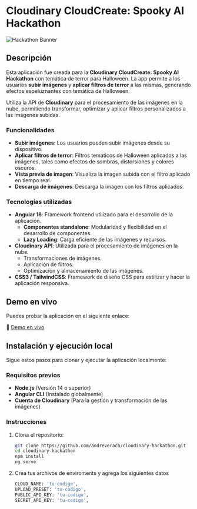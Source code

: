 # Cloudinary CloudCreate: Spooky AI Hackathon

![Hackathon Banner](https://res.cloudinary.com/cloudinary-marketing/images/c_fill,w_859/f_auto,q_auto/v1728314770/Web_Assets/blog/hackathon-banner/hackathon-banner-jpg?_i=AA)

## Descripción

Esta aplicación fue creada para la **Cloudinary CloudCreate: Spooky AI Hackathon** con temática de terror para Halloween. La app permite a los usuarios **subir imágenes** y **aplicar filtros de terror** a las mismas, generando efectos espeluznantes con temática de Halloween.

Utiliza la API de **Cloudinary** para el procesamiento de las imágenes en la nube, permitiendo transformar, optimizar y aplicar filtros personalizados a las imágenes subidas.

### Funcionalidades

- **Subir imágenes**: Los usuarios pueden subir imágenes desde su dispositivo.
- **Aplicar filtros de terror**: Filtros temáticos de Halloween aplicados a las imágenes, tales como efectos de sombras, distorsiones y colores oscuros.
- **Vista previa de imagen**: Visualiza la imagen subida con el filtro aplicado en tiempo real.
- **Descarga de imágenes**: Descarga la imagen con los filtros aplicados.

### Tecnologías utilizadas

- **Angular 18**: Framework frontend utilizado para el desarrollo de la aplicación.
  - **Componentes standalone**: Modularidad y flexibilidad en el desarrollo de componentes.
  - **Lazy Loading**: Carga eficiente de las imágenes y recursos.
- **Cloudinary API**: Utilizada para el procesamiento de imágenes en la nube.
  - Transformaciones de imágenes.
  - Aplicación de filtros.
  - Optimización y almacenamiento de las imágenes.
- **CSS3 / TailwindCSS**: Framework de diseño CSS para estilizar y hacer la aplicación responsiva.

## Demo en vivo

Puedes probar la aplicación en el siguiente enlace:

🔗 [Demo en vivo](https://my-scary-photo.netlify.app/)

## Instalación y ejecución local

Sigue estos pasos para clonar y ejecutar la aplicación localmente:

### Requisitos previos

- **Node.js** (Versión 14 o superior)
- **Angular CLI** (Instalado globalmente)
- **Cuenta de Cloudinary** (Para la gestión y transformación de las imágenes)

### Instrucciones

1. Clona el repositorio:

   ```bash
   git clone https://github.com/andreverach/cloudinary-hackathon.git
   cd cloudinary-hackathon
   npm install
   ng serve

2. Crea tus archivos de enviroments y agrega los siguientes datos

   ```bash
   CLOUD_NAME: 'tu-codigo',
   UPLOAD_PRESET: 'tu-codigo',
   PUBLIC_API_KEY: 'tu-codigo',
   SECRET_API_KEY: 'tu-codigo',

